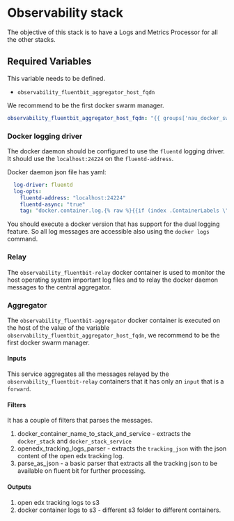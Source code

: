# Observability stack

The objective of this stack is to have a Logs and Metrics Processor for all the other stacks.

## Required Variables

This variable needs to be defined.
- `observability_fluentbit_aggregator_host_fqdn`

We recommend to be the first docker swarm manager.
```yaml
observability_fluentbit_aggregator_host_fqdn: "{{ groups['nau_docker_swarm_managers'][0] }}"
```

### Docker logging driver
The docker daemon should be configured to use the `fluentd` logging driver. It should use the
`localhost:24224` on the `fluentd-address`.

Docker daemon json file has yaml:
```yaml
  log-driver: fluentd
  log-opts:
    fluentd-address: "localhost:24224"
    fluentd-async: "true"
    tag: "docker.container.log.{% raw %}{{if (index .ContainerLabels \"com.docker.swarm.service.name\")}}{{index .ContainerLabels \"com.docker.swarm.service.name\"}}{{end}}{% endraw %}"
```

You should execute a docker version that has support for the dual logging feature.
So all log messages are accessible also using the `docker logs` command.

### Relay
The `observability_fluentbit-relay` docker container is used to monitor the host operating system
important log files and to relay the docker daemon messages to the central aggregator.

### Aggregator
The `observability_fluentbit-aggregator` docker container is executed on the host of the value
of the variable `observability_fluentbit_aggregator_host_fqdn`, we recommend to be the first
docker swarm manager.

#### Inputs
This service aggregates all the messages relayed by the `observability_fluentbit-relay` containers
that it has only an `input` that is a `forward`.

#### Filters
It has a couple of filters that parses the messages.

1. docker_container_name_to_stack_and_service - extracts the `docker_stack` and
`docker_stack_service`
2. openedx_tracking_logs_parser - extracts the `tracking_json` with the json content of the open
edx tracking log.
3. parse_as_json - a basic parser that extracts all the tracking json to be available on fluent
bit for further processing.

#### Outputs
1. open edx tracking logs to s3
2. docker container logs to s3 - different s3 folder to different containers.
